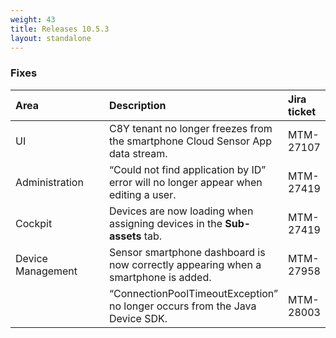 ```yaml
---
weight: 43
title: Releases 10.5.3
layout: standalone
---
```


### Fixes

<table>
<colgroup><col width="150">
</colgroup><thead>
<tr>
<th style="text-align:left">Area</th>
<th style="text-align:left">Description</th>
<th style="text-align:left">Jira ticket</th>
</tr>
</thead>
<tbody>
<tr>
<td style="text-align:left">UI</td>
<td style="text-align:left">C8Y tenant no longer freezes from the smartphone Cloud Sensor App data stream.
</td>
<td>MTM-27107</td>
</tr>
<tr>
<td style="text-align:left">Administration</td>
<td style="text-align:left">“Could not find application by ID” error will no longer appear when editing a user.</td>
<td style="text-align:left">MTM-27419</td>
</tr>
<tr>
<td style="text-align:left">Cockpit</td>
<td style="text-align:left">Devices are now loading when assigning devices in the <b>Sub-assets</b> tab.</td>
<td style="text-align:left">MTM-27419</td>
</tr>
<tr>
<td style="text-align:left">Device Management</td>
<td style="text-align:left">Sensor smartphone dashboard is now correctly appearing when a smartphone is added.</td>
<td style="text-align:left">MTM-27958</td>
</tr>
<tr>
<td style="text-align:left"></td>
<td style="text-align:left">“ConnectionPoolTimeoutException” no longer occurs from the Java Device SDK.</td>
<td style="text-align:left"> MTM-28003</td>
</tr>
</tbody>
</table>
